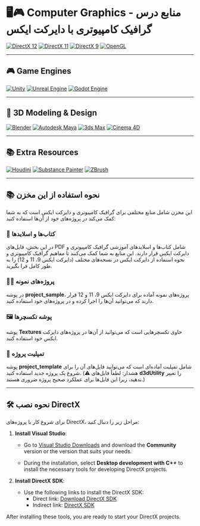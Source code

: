# 🖥️🎮 Computer Graphics - منابع درس گرافیک کامپیوتری با دایرکت ایکس

[![DirectX 12](https://img.shields.io/badge/DirectX_12-2ea44f?style=for-the-badge&logo=microsoft)](https://learn.microsoft.com/en-us/windows/win32/direct3d12/directx-12-programming-guide)
[![DirectX 11](https://img.shields.io/badge/DirectX_11-2ea460?style=for-the-badge&logo=microsoft)](https://learn.microsoft.com/en-us/windows/win32/direct3d11/dx-graphics-overview)
[![DirectX 9](https://img.shields.io/badge/DirectX_9-2ea47d?style=for-the-badge&logo=microsoft)](https://learn.microsoft.com/en-us/windows/win32/direct3d9/direct3d-9-graphics)
[![OpenGL](https://img.shields.io/badge/OpenGL-5586A4?style=for-the-badge&logo=opengl)](https://www.opengl.org/)


---

## 🎮 Game Engines

[![Unity](https://img.shields.io/badge/Unity-000000?style=for-the-badge&logo=unity)](https://unity.com/)
[![Unreal Engine](https://img.shields.io/badge/Unreal_Engine-0E1128?style=for-the-badge&logo=unrealengine)](https://www.unrealengine.com/)
[![Godot Engine](https://img.shields.io/badge/Godot-478CBF?style=for-the-badge&logo=godotengine)](https://godotengine.org/)

---

## 🎨 3D Modeling & Design

[![Blender](https://img.shields.io/badge/Blender-F5792A?style=for-the-badge&logo=blender)](https://www.blender.org/)
[![Autodesk Maya](https://img.shields.io/badge/Maya-41BFEF?style=for-the-badge&logo=autodesk)](https://www.autodesk.com/products/maya/overview)
[![3ds Max](https://img.shields.io/badge/3ds_Max-6A76AC?style=for-the-badge&logo=autodesk)](https://www.autodesk.com/products/3ds-max/overview)
[![Cinema 4D](https://img.shields.io/badge/Cinema_4D-011A6A?style=for-the-badge&logo=cinema4d)](https://www.maxon.net/en/cinema-4d)

---

## 📚 Extra Resources

[![Houdini](https://img.shields.io/badge/Houdini-FF4713?style=for-the-badge&logo=sidefx)](https://www.sidefx.com/)
[![Substance Painter](https://img.shields.io/badge/Substance_Painter-FFAE33?style=for-the-badge&logo=adobe)](https://www.adobe.com/products/substance3d-painter.html)
[![ZBrush](https://img.shields.io/badge/ZBrush-1E1E1E?style=for-the-badge)](https://pixologic.com/)

---

## 📚 نحوه استفاده از این مخزن

این مخزن شامل منابع مختلفی برای گرافیک کامپیوتری و دایرکت ایکس است که به شما کمک می‌کند در پروژه‌های خود از آن‌ها استفاده کنید:

### 📖 کتاب‌ها و اسلایدها
در این بخش، فایل‌های PDF شامل کتاب‌ها و اسلایدهای آموزشی گرافیک کامپیوتری و دایرکت ایکس قرار دارند. این منابع به شما کمک می‌کنند تا مفاهیم گرافیک کامپیوتری و نحوه استفاده از دایرکت ایکس در نسخه‌های مختلف (دایرکت ایکس 9، 11 و 12) را به طور کامل فرا بگیرید.

### 🧑‍💻 پروژه‌های نمونه
در پوشه **project_sample**، پروژه‌های نمونه آماده برای دایرکت ایکس 9، 11 و 12 قرار دارند که می‌توانید آن‌ها را اجرا کرده و در پروژه‌های خود استفاده کنید. 
### 🖼️ پوشه تکسچرها
پوشه **Textures** حاوی تکسچرهایی است که می‌توانید از آن‌ها در پروژه‌های دایرکت ایکس خود استفاده کنید. 
### 📂 تمپلیت پروژه
پوشه **project_template** شامل تمپلیت آماده‌ای است که می‌توانید فایل‌های آن را برای شروع یک پروژه جدید استفاده کنید. (⚠️ هشدار: لطفاً فایل‌های **d3dUtility** را تغییر ندهید، زیرا این فایل‌ها برای عملکرد صحیح پروژه ضروری هستند.)


---

## 🛠️ نحوه نصب DirectX

<p dir="rtl">

برای شروع کار با پروژه‌های DirectX، مراحل زیر را دنبال کنید:


1. **Install Visual Studio**:
   - Go to [Visual Studio Downloads](https://visualstudio.microsoft.com/downloads/) and download the **Community** version or the version that suits your needs.

   - During the installation, select **Desktop development with C++** to install the necessary tools for developing DirectX projects.

2. **Install DirectX SDK**:
   - Use the following links to install the DirectX SDK:
     - Direct link: [Download DirectX SDK](https://download.microsoft.com/download/a/e/7/ae743f1f-632b-4809-87a9-aa1bb3458e31/DXSDK_Jun10.exe)
     - Indirect link: [DirectX SDK](https://www.microsoft.com/en-us/download/details.aspx?id=6812)

After installing these tools, you are ready to start your DirectX projects.